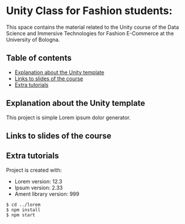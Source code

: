 # Unity Class for Fashion students:
This space contains the material related to the Unity course of the Data Science and Immersive Technologies for Fashion E-Commerce at the University of Bologna.
## Table of contents
* [Explanation about the Unity template](#Explanation)
* [Links to slides of the course](#slides)
* [Extra tutorials](#Tutorials)

## Explanation about the Unity template
This project is simple Lorem ipsum dolor generator.

## Links to slides of the course
	
## Extra tutorials
Project is created with:
* Lorem version: 12.3
* Ipsum version: 2.33
* Ament library version: 999

```
$ cd ../lorem
$ npm install
$ npm start
```
